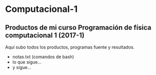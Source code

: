 # Computacional-1
## Productos de mi curso Programación de física computacional 1 (2017-1)
Aquí subo todos los productos, programas fuente y resultados.
* notas.txt (comandos de bash)
* lo que sigue...
* y sigue...
